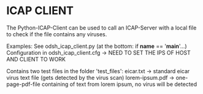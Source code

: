 # ICAP CLIENT

The Python-ICAP-Client can be used to call an ICAP-Server with a local file to check if the file
contains any viruses.

Examples:
See odsh_icap_client.py (at the bottom: if __name__ == '__main__'...)
Configuration in odsh_icap_client.cfg -> NEED TO SET THE IPS OF HOST AND CLIENT TO WORK

Contains two test files in the folder 'test_files':
eicar.txt -> standard eicar virus text file (gets detected by the virus scan)
lorem-ipsum.pdf -> one-page-pdf-file containing of text from lorem ipsum, no virus will be detected